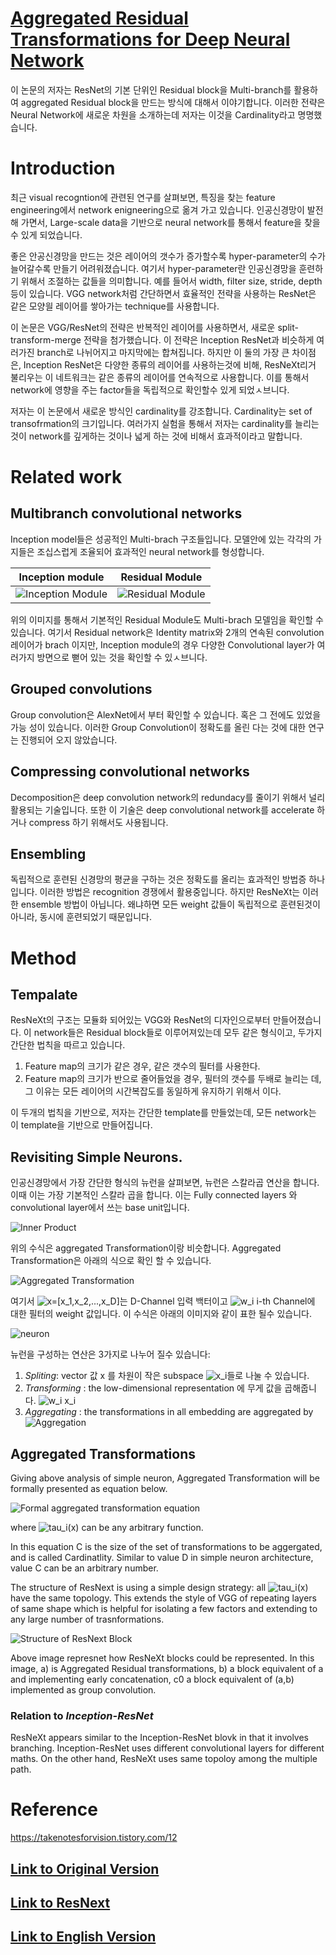 # [Aggregated Residual Transformations for Deep Neural Network](https://arxiv.org/pdf/1611.05431.pdf)

이 논문의 저자는 ResNet의 기본 단위인 Residual block을 Multi-branch를 활용하여 aggregated Residual block을 만드는 방식에 대해서 이야기합니다. 이러한 전략은 Neural Network에 새로운 차원을 소개하는데 저자는 이것을 Cardinality라고 명명했습니다.

# Introduction

최근 visual recogntion에 관련된 연구를 살펴보면, 특징을 찾는 feature engineering에서 network enigneering으로 옮겨 가고 있습니다. 인공신경망이 발전해 가면서, Large-scale data을 기반으로 neural network를 통해서 feature을 찾을 수 있게 되었습니다.

좋은 안공신경망을 만드는 것은 레이어의 갯수가 증가할수록 hyper-parameter의 수가 늘어갈수록 만들기 어려워졌습니다. 여기서 hyper-parameter란 인공신경망을 훈련하기 위해서 조절하는 값들을 의미합니다. 예를 들어서 width, filter size, stride, depth 등이 있습니다. VGG network처럼 간단하면서 효율적인 전략을 사용하는 ResNet은 같은 모양읠 레이어를 쌓아가는 technique를 사용합니다.

이 논문은 VGG/ResNet의 전략은 반복적인 레이어를 사용하면서, 새로운 split-transform-merge 전략을 첨가했습니다. 이 전략은 Inception ResNet과 비슷하게 여러가진 branch로 나뉘어지고 마지막에는 합쳐집니다. 하지만 이 둘의 가장 큰 차이점은, Inception ResNet은 다양한 종류의 레이어를 사용하는것에 비해, ResNeXt리거 불리우는 이 네트워크는 같은 종류의 레이어를 연속적으로 사용합니다. 이를 통해서 network에 영향을 주는 factor들을 독립적으로 확인할수 있게 되었ㅅ브니다.

저자는 이 논문에서 새로운 방식인 cardinality를 강조합니다. Cardinality는 set of transofrmation의 크기입니다. 여러가지 실험을 통해서 저자는 cardinality를 늘리는 것이 network를 깊게하는 것이나 넓게 하는 것에 비해서 효과적이라고 말합니다.

# Related work
## Multibranch convolutional networks

Inception model들은 성공적인 Multi-brach 구조들입니다. 모델안에 있는 각각의 가지들은 조십스럽게 조율되어 효과적인 neural network를 형성합니다.

Inception module | Residual Module
-----------------|-----------------
![Inception Module](../../ResNext/InceptionModuleWithDimensionReductions.png) | ![Residual Module](../../ResNext/ResidualBlock.png)

위의 이미지를 통해서 기본적인 Residual Module도 Multi-brach 모델임을 확인할 수 있습니다. 여기서 Residual network은 Identity matrix와 2개의 연속된 convolution레이어가 brach 이지만, Inception module의 경우 다양한 Convolutional layer가 여러가지 방면으로 뻗어 있는 것을 확인할 수 있ㅅ브니다.

## Grouped convolutions

Group convolution은 AlexNet에서 부터 확인할 수 있습니다. 혹은 그 전에도 있었을 가능 성이 있습니다. 이러한 Group Convolution이 정확도를 올린 다는 것에 대한 연구는 진행되어 오지 않았습니다.

## Compressing convolutional networks

Decomposition은 deep convolution network의 redundacy를 줄이기 위해서 널리 활용되는 기술입니다. 또한 이 기술은 deep convolutional network를 accelerate 하거나 compress 하기 위해서도 사용됩니다.

## Ensembling

독립적으로 훈련된 신경망의 평균을 구하는 것은 정확도를 올리는 효과적인 방법증 하나입니다. 이러한 방법은 recognition 경쟁에서 활용중입니다. 하지만 ResNeXt는 이러한 ensemble 방법이 아닙니다. 왜냐하면 모든 weight 값들이 독립적으로 훈련된것이 아니라, 동시에 훈련되었기 때문입니다.

# Method
## Tempalate

ResNeXt의 구조는 모듈화 되어있는 VGG와 ResNet의 디자인으로부터 만들어졌습니다. 이 network들은 Residual block들로 이루어져있는데 모두 같은 형식이고, 두가지 간단한 법칙을 따르고 있습니다.

 1. Feature map의 크기가 같은 경우, 같은 갯수의 필터를 사용한다.
 2. Feature map의 크기가 반으로 줄어들었을 경우, 필터의 갯수를 두배로 늘리는 데, 그 이유는 모든 레이어의 시간복잡도를 동일하게 유지하기 위해서 이다.

이 두개의 법칙을 기반으로, 저자는 간단한 template를 만들었는데, 모든 network는 이 template을 기반으로 만들어집니다. 

## Revisiting Simple Neurons.

인공신경망에서 가장 간단한 형식의 뉴런을 살펴보면, 뉴런은 스칼라곱 연산을 합니다. 이때  이는 가장 기본적인 스칼라 곱을 합니다. 이는 Fully connected layers 와 convolutional layer에서 쓰는 base unit입니다.

![Inner Product](../../ResNext/InnerProduct.png)

위의 수식은 aggregated Transformation이랑 비슷합니다. Aggregated Transformation은 아래의 식으로 확인 할 수 있습니다.

![Aggregated Transformation](../../ResNext/AggregatedTrasnformation.png)

여기서 ![x=[x_1,x_2,...,x_D]](https://latex.codecogs.com/svg.image?x=[x_1,x_2,...,x_D])는 D-Channel 입력 백터이고 ![w_i](https://latex.codecogs.com/svg.image?w_i) i-th Channel에 대한 필터의 weight 값입니다. 이 수식은 아래의 이미지와 같이 표한 될수 있습니다.

![neuron](../../ResNext/neuron.png)

뉴런을 구성하는 연산은 3가지로 나누어 질수 있습니다:

1. *Spliting*: vector 값 x 를 차원이 작은 subspace ![x_i](https://latex.codecogs.com/svg.image?x_i)들로 나눌 수 있습니다.
2. *Transforming* : the low-dimensional representation 에 무게 값을 곱해줍니다. ![w_i x_i](https://latex.codecogs.com/svg.image?w_ix_i)
3. *Aggregating* : the transformations in all embedding are aggregated by ![Aggregation](https://latex.codecogs.com/svg.image?\inline\sum_{i=1}^{D})

## Aggregated Transformations

Giving above analysis of simple neuron, Aggregated Transformation will be formally presented as equation below.

![Formal aggregated transformation equation](../../ResNext/formalAggregatedTransformEquation.png)

where ![tau_i(x)](https://latex.codecogs.com/svg.image?T_i(x)) can be any arbitrary function.

In this equation C is the size of the set of transformations to be aggergated, and is called Cardinatlity. Similar to value D in simple neuron architecture, value C can be an arbitrary number.

The structure of ResNext is using a simple design strategy: all ![tau_i(x)](https://latex.codecogs.com/svg.image?T_i(x)) have the same topology. This extends the style of VGG of repeating layers of same shape which is helpful for isolating a few factors and extending to any large number of trasnformations.

![Structure of ResNext Block](../../ResNext/StructureOfResNextBlock.png)

Above image represnet how ResNeXt blocks could be represented. In this image, a) is Aggregated Residual transformations, b) a block equivalent of a and implementing early concatenation, c0 a block equivalent of (a,b) implemented as group convolution.

### Relation to ***Inception-ResNet***

ResNeXt appears similar to the Inception-ResNet blovk in that it involves branching. Inception-ResNet uses different convolutional layers for different maths. On the other hand, ResNeXt uses same topoloy among the multiple path.

# Reference

https://takenotesforvision.tistory.com/12

## [Link to Original Version](../)
## [Link to ResNext](../ResNext/)
## [Link to English Version](../../ResNext)